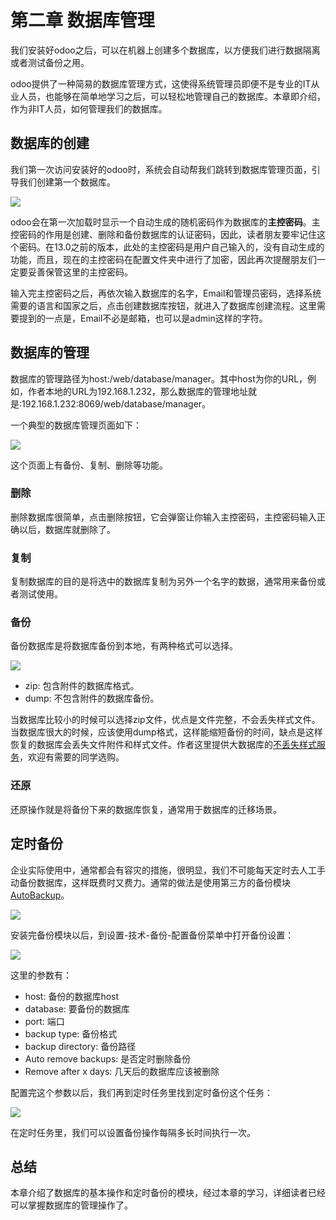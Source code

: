 # 第二章 数据库管理

我们安装好odoo之后，可以在机器上创建多个数据库，以方便我们进行数据隔离或者测试备份之用。

odoo提供了一种简易的数据库管理方式，这使得系统管理员即便不是专业的IT从业人员，也能够在简单地学习之后，可以轻松地管理自己的数据库。本章即介绍，作为非IT人员，如何管理我们的数据库。

## 数据库的创建

我们第一次访问安装好的odoo时，系统会自动帮我们跳转到数据库管理页面，引导我们创建第一个数据库。

![](images/3.jpg)

odoo会在第一次加载时显示一个自动生成的随机密码作为数据库的**主控密码**。主控密码的作用是创建、删除和备份数据库的认证密码，因此，读者朋友要牢记住这个密码。在13.0之前的版本，此处的主控密码是用户自己输入的，没有自动生成的功能，而且，现在的主控密码在配置文件夹中进行了加密，因此再次提醒朋友们一定要妥善保管这里的主控密码。

输入完主控密码之后，再依次输入数据库的名字，Email和管理员密码，选择系统需要的语言和国家之后，点击创建数据库按钮，就进入了数据库创建流程。这里需要提到的一点是，Email不必是邮箱，也可以是admin这样的字符。

## 数据库的管理

数据库的管理路径为host:/web/database/manager。其中host为你的URL，例如，作者本地的URL为192.168.1.232，那么数据库的管理地址就是:192.168.1.232:8069/web/database/manager。

一个典型的数据库管理页面如下：

![](images/4.jpg)

这个页面上有备份、复制、删除等功能。

### 删除

删除数据库很简单，点击删除按钮，它会弹窗让你输入主控密码，主控密码输入正确以后，数据库就删除了。

### 复制

复制数据库的目的是将选中的数据库复制为另外一个名字的数据，通常用来备份或者测试使用。

### 备份

备份数据库是将数据库备份到本地，有两种格式可以选择。

![](images/5.jpg)


* zip: 包含附件的数据库格式。
* dump: 不包含附件的数据库备份。

当数据库比较小的时候可以选择zip文件，优点是文件完整，不会丢失样式文件。当数据库很大的时候，应该使用dump格式，这样能缩短备份的时间，缺点是这样恢复的数据库会丢失文件附件和样式文件。作者这里提供大数据库的[不丢失样式服务](opensoft.taobao.com)，欢迎有需要的同学选购。

### 还原

还原操作就是将备份下来的数据库恢复，通常用于数据库的迁移场景。

## 定时备份

企业实际使用中，通常都会有容灾的措施，很明显，我们不可能每天定时去人工手动备份数据库，这样既费时又费力。通常的做法是使用第三方的备份模块[AutoBackup](https://apps.odoo.com/apps/modules/14.0/auto_backup/)。

![](images/6.jpg)

安装完备份模块以后，到设置-技术-备份-配置备份菜单中打开备份设置：

![](images/7.jpg)

这里的参数有：

* host: 备份的数据库host
* database: 要备份的数据库
* port: 端口
* backup type: 备份格式
* backup directory: 备份路径
* Auto remove backups: 是否定时删除备份
* Remove after x days: 几天后的数据库应该被删除

配置完这个参数以后，我们再到定时任务里找到定时备份这个任务：

![](images/8.jpg)

在定时任务里，我们可以设置备份操作每隔多长时间执行一次。

## 总结

本章介绍了数据库的基本操作和定时备份的模块，经过本章的学习，详细读者已经可以掌握数据库的管理操作了。